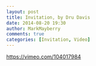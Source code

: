```yaml
---
layout: post
title: Invitation, by Dru Davis
date: 2014-08-20 19:30
author: MarkMayberry
comments: true
categories: [Invitation, Video]
---
```

https://vimeo.com/104017984
